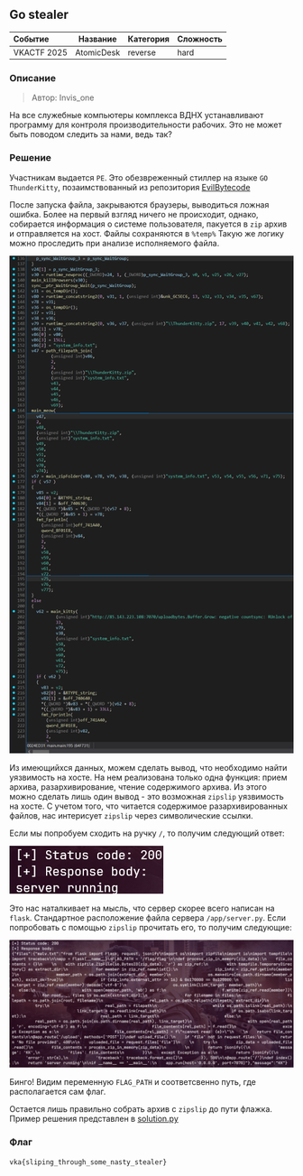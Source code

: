 ## Go stealer

| Событие | Название | Категория | Сложность |
| :------ | ---- | ---- | ---- |
| VKACTF 2025 | AtomicDesk | reverse | hard |

  
### Описание


> Автор: Invis_one
>
На все служебные компьютеры комплекса ВДНХ устанавливают программу для контроля производительности рабочих. Это не может быть поводом следить за нами, ведь так?


### Решение

Участникам выдается `PE`. Это обезвреженный стиллер на языке `GO` `ThunderKitty`, позаимствованный из репозитория [EvilBytecode](https://github.com/EvilBytecode/ThunderKitty)

После запуска файла, закрываются браузеры, выводиться ложная ошибка. Более на первый взгляд ничего не происходит, однако, собирается информация о системе пользователя, пакуется в `zip` архив и отправляется на хост. Файлы сохраняются в `%temp%`
Такую же логику можно проследить при анализе исполняемого файла.

![](./pics/1.png)

Из имеющийхся данных, можем сделать вывод, что необходимо найти уязвимость на хосте. На нем реализована только одна функция: прием архива, разархивирование, чтение содержимого архива. Из этого можно сделать лишь один вывод - это возможная `zipslip` уязвимость на хосте. С учетом того, что читается содержимое разархивированных файлов, нас интерисует `zipslip` через символические ссылки.

Если мы попробуем сходить на ручку `/`, то получим следующий ответ:

![](./pics/2.png)

Это нас наталкивает на мысль, что сервер скорее всего написан на `flask`. Стандартное расположение файла сервера `/app/server.py`. Если попробовать с помощью `zipslip` прочитать его, то получим следующие:

![](./pics/3.png)

Бинго! Видим переменную `FLAG_PATH` и соответсвенно путь, где располагается сам флаг.

Остается лишь правильно собрать архив с `zipslip` до пути флажка. Пример решения представлен в [solution.py](solution.py)


### Флаг

```
vka{sliping_through_some_nasty_stealer}
```
